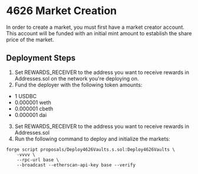 # 4626 Market Creation

In order to create a market, you must first have a market creator account. This account will be funded with an initial mint amount to establish the share price of the market.

## Deployment Steps

1. Set REWARDS_RECEIVER to the address you want to receive rewards in Addresses.sol on the network you're deploying on.
2. Fund the deployer with the following token amounts:
- 1 USDBC
- 0.000001 weth
- 0.000001 cbeth
- 0.000001 dai

3. Set REWARDS_RECEIVER to the address you want to receive rewards in Addresses.sol
4. Run the following command to deploy and initialize the markets:
```
forge script proposals/Deploy4626Vaults.s.sol:Deploy4626Vaults \
    -vvvv \
    --rpc-url base \
    --broadcast --etherscan-api-key base --verify
```